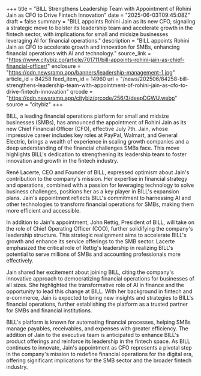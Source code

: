 +++
title = "BILL Strengthens Leadership Team with Appointment of Rohini Jain as CFO to Drive Fintech Innovation"
date = "2025-06-03T09:45:08Z"
draft = false
summary = "BILL appoints Rohini Jain as its new CFO, signaling a strategic move to bolster its leadership team and accelerate growth in the fintech sector, with implications for small and midsize businesses leveraging AI for financial operations."
description = "BILL appoints Rohini Jain as CFO to accelerate growth and innovation for SMBs, enhancing financial operations with AI and technology."
source_link = "https://www.citybiz.co/article/701711/bill-appoints-rohini-jain-as-chief-financial-officer/"
enclosure = "https://cdn.newsramp.app/banners/leadership-management-1.jpg"
article_id = 84258
feed_item_id = 14960
url = "/news/202506/84258-bill-strengthens-leadership-team-with-appointment-of-rohini-jain-as-cfo-to-drive-fintech-innovation"
qrcode = "https://cdn.newsramp.app/citybiz/qrcode/256/3/deepDGWU.webp"
source = "citybiz"
+++

<p>BILL, a leading financial operations platform for small and midsize businesses (SMBs), has announced the appointment of Rohini Jain as its new Chief Financial Officer (CFO), effective July 7th. Jain, whose impressive career includes key roles at PayPal, Walmart, and General Electric, brings a wealth of experience in scaling growth companies and a deep understanding of the financial challenges SMBs face. This move highlights BILL's dedication to strengthening its leadership team to foster innovation and growth in the fintech industry.</p><p>René Lacerte, CEO and Founder of BILL, expressed optimism about Jain's contribution to the company's mission. Her expertise in financial strategy and operations, combined with a passion for leveraging technology to solve business challenges, positions her as a key player in BILL's expansion plans. Jain's appointment reflects BILL's commitment to harnessing AI and other technologies to transform financial operations for SMBs, making them more efficient and accessible.</p><p>In addition to Jain's appointment, John Rettig, President of BILL, will take on the role of Chief Operating Officer (COO), further solidifying the company's leadership structure. This strategic realignment aims to accelerate BILL's growth and enhance its service offerings to the SMB sector. Lacerte emphasized the critical role of Rettig's leadership in realizing BILL's potential to serve millions of SMBs and accounting professionals more effectively.</p><p>Jain shared her excitement about joining BILL, citing the company's innovative approach to democratizing financial operations for businesses of all sizes. She highlighted the transformative role of AI in finance and the opportunity to lead this change at BILL. With her background in fintech and e-commerce, Jain is expected to bring new insights and strategies to BILL's financial operations, further establishing the platform as a trusted partner for SMBs and financial institutions.</p><p>BILL's platform is known for automating financial processes, helping SMBs manage payables, receivables, and expenses with greater efficiency. The addition of Jain to the executive team is anticipated to enhance BILL's product offerings and reinforce its leadership in the fintech space. As BILL continues to innovate, Jain's appointment as CFO represents a pivotal step in the company's mission to redefine financial operations for the digital era, offering significant implications for the SMB sector and the broader fintech industry.</p>